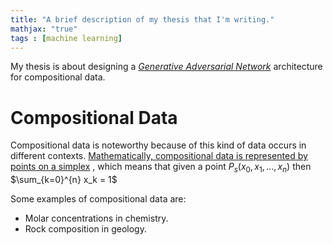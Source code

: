 ```yaml
---
title: "A brief description of my thesis that I'm writing."
mathjax: "true"
tags : [machine learning]
---
```


My thesis is about designing a [_Generative Adversarial Network_](https://en.wikipedia.org/wiki/Generative_adversarial_network) architecture for compositional data. 

# Compositional Data

Compositional data is noteworthy because of this kind of data occurs in different contexts. [Mathematically, compositional data is represented by points on a simplex](https://en.wikipedia.org/wiki/Compositional_data) , which means that given a point $P_s(x_0,x_1,...,x_n)$ then $\sum_{k=0}^{n} x_k = 1$ 

Some examples of compositional data are:

+ Molar concentrations in chemistry. 
+ Rock composition in geology.